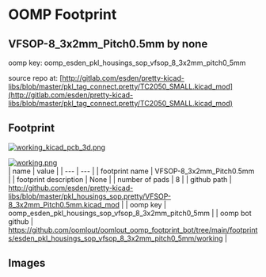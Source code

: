 # OOMP Footprint  
## VFSOP-8_3x2mm_Pitch0.5mm  by none  
  
oomp key: oomp_esden_pkl_housings_sop_vfsop_8_3x2mm_pitch0_5mm  
  
source repo at: [http://gitlab.com/esden/pretty-kicad-libs/blob/master/pkl_tag_connect.pretty/TC2050_SMALL.kicad_mod](http://gitlab.com/esden/pretty-kicad-libs/blob/master/pkl_tag_connect.pretty/TC2050_SMALL.kicad_mod)  
## Footprint  
  
[![working_kicad_pcb_3d.png](working_kicad_pcb_3d_600.png)](working_kicad_pcb_3d.png)  
  
[![working.png](working_600.png)](working.png)  
| name | value | 
| --- | --- | 
| footprint name | VFSOP-8_3x2mm_Pitch0.5mm | 
| footprint description | None | 
| number of pads | 8 | 
| github path | http://github.com/esden/pretty-kicad-libs/blob/master/pkl_housings_sop.pretty/VFSOP-8_3x2mm_Pitch0.5mm.kicad_mod | 
| oomp key | oomp_esden_pkl_housings_sop_vfsop_8_3x2mm_pitch0_5mm | 
| oomp bot github | https://github.com/oomlout/oomlout_oomp_footprint_bot/tree/main/footprints/esden_pkl_housings_sop_vfsop_8_3x2mm_pitch0_5mm/working | 
## Images  
